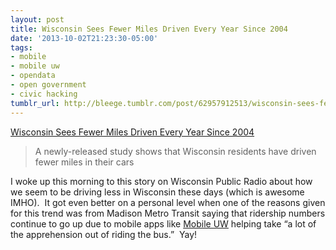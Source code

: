 ```yaml
---
layout: post
title: Wisconsin Sees Fewer Miles Driven Every Year Since 2004
date: '2013-10-02T21:23:30-05:00'
tags:
- mobile
- mobile uw
- opendata
- open government
- civic hacking
tumblr_url: http://bleege.tumblr.com/post/62957912513/wisconsin-sees-fewer-miles-driven-every-year-since
---
```


[Wisconsin Sees Fewer Miles Driven Every Year Since 2004](http://www.wpr.org/wisconsin-sees-fewer-miles-driven-every-year-2004)

> A newly-released study shows that Wisconsin residents have driven fewer miles in their cars

<!--excerpt.start-->
I woke up this morning to this story on Wisconsin Public Radio about how we seem to be driving less in Wisconsin these days (which is awesome IMHO).  It got even better on a personal level when one of the reasons given for this trend was from Madison Metro Transit saying that ridership numbers continue to go up due to mobile apps like [Mobile UW](https://mobile.wisc.edu/) helping take “a lot of the apprehension out of riding the bus.”  Yay!
<!--excerpt.end-->